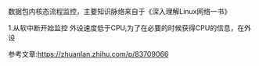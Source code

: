 数据包内核态流程监控，主要知识脉络来自于《深入理解Linux网络一书》

1.从软中断开始监控 
    外设速度低于CPU,为了在必要的时候获得CPU的信息，在外设





















参考文章:https://zhuanlan.zhihu.com/p/83709066

